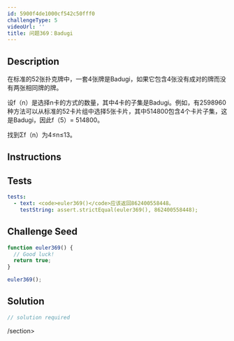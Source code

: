 ```yaml
---
id: 5900f4de1000cf542c50fff0
challengeType: 5
videoUrl: ''
title: 问题369：Badugi
---
```


## Description
<section id="description">在标准的52张扑克牌中，一套4张牌是Badugi，如果它包含4张没有成对的牌而没有两张相同牌的牌。 <p>设f（n）是选择n卡的方式的数量，其中4卡的子集是Badugi。例如，有2598960种方法可以从标准的52卡片组中选择5张卡片，其中514800包含4个卡片子集，这是Badugi，因此f（5）= 514800。 </p><p>找到Σf（n）为4≤n≤13。 </p></section>

## Instructions
<section id="instructions">
</section>

## Tests
<section id='tests'>

```yml
tests:
  - text: <code>euler369()</code>应该返回862400558448。
    testString: assert.strictEqual(euler369(), 862400558448);

```

</section>

## Challenge Seed
<section id='challengeSeed'>

<div id='js-seed'>

```js
function euler369() {
  // Good luck!
  return true;
}

euler369();

```

</div>



</section>

## Solution
<section id='solution'>

```js
// solution required
```

/section>
